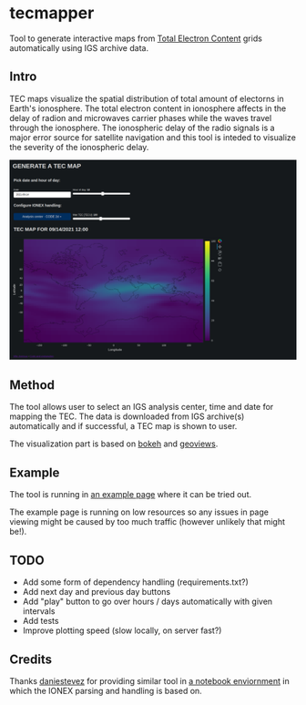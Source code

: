 # tecmapper
Tool to generate interactive maps from [Total Electron Content](https://en.wikipedia.org/wiki/Total_electron_content) grids automatically using IGS archive data.

## Intro

TEC maps visualize the spatial distribution of total amount of electorns in Earth's ionosphere. The total electron content in ionosphere affects in the delay of radion and microwaves carrier phases while the waves travel through the ionosphere. The ionospheric delay of the radio signals is a major error source for satellite navigation and this tool is inteded to visualize the severity of the ionospheric delay.

![Screenshot](resources/screenshot.png "Screenshot")


## Method
The tool allows user to select an IGS analysis center, time and date for mapping the TEC. The data is downloaded from IGS archive(s) automatically and if successful, a TEC map is shown to user.

The visualization part is based on [bokeh](https://bokeh.org/) and [geoviews](https://geoviews.org/).

## Example
The tool is running in [an example page](https://tec.jopppis.com/tecmapper) where it can be tried out.

The example page is running on low resources so any issues in page viewing might be caused by too much traffic (however unlikely that might be!).

## TODO
* Add some form of dependency handling (requirements.txt?)
* Add next day and previous day buttons
* Add "play" button to go over hours / days automatically with given intervals
* Add tests
* Improve plotting speed (slow locally, on server fast?)

## Credits
Thanks [daniestevez](https://github.com/daniestevez) for providing similar tool in [a notebook enviornment](https://github.com/daniestevez/jupyter_notebooks/blob/master/IONEX.ipynb) in which the IONEX parsing and handling is based on.
